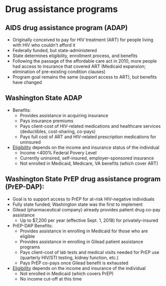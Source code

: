 # Drug assistance programs

## AIDS drug assistance program (ADAP)
- Originally conceived to pay for HIV treatment (ART) for people living with HIV who couldn't afford it
- Federally funded, but state-administered
- State determines eligibility, enrollment process, and benefits
- Following the passage of the affordable care act in 2010, more people had access to insurance that covered ART (Medicaid expansion; elimination of pre-existing condition clauses)
- Program goal remains the same (support access to ART), but benefits have changed

## Washington State ADAP
- Benefits: 
    + Provides assistance in acquiring insurance
    + Pays insurance premiums
    + Pays client-cost of HIV-related medications and healthcare services (deductibles, cost-sharing, co-pays)
    + Pays full cost of ART and HIV-related prescription medications for uninsured
- [Eligibility](http://adap.directory/washington#field_eligibility) depends on the income and insurance status of the individual
    + Income <400% Federal Povery Level
    + Currently uninsired, self-insured, employer-sponsored insurance
    + Not enrolled in Medicaid, Medicare, VA benefits (which cover ART)

## Washington State PrEP drug assistance program (PrEP-DAP): 
- Goal is to support access to PrEP for at-risk HIV-negative individuals
- Fully state funded; Washington state was the first to implement
- Gilead (pharmaceutical company) already provides patient drug co-pay assistance
    + Up to $7,200 per year (effective Sept. 1, 2018) for privately-insured
- PrEP-DAP Benefits:
    + Provides assistance in enrolling in Medicaid for those who are eligible
    + Provides assistance in enrolling in Gilead patient assistance programs
    + Pays client-cost of lab tests and medical visits needed for PrEP use (quarterly HIV/STI testing, kidney function, etc.)
    + Pays PrEP co-pays once Gilead benefit is exhausted
- [Eligibility](https://www.doh.wa.gov/Portals/1/Documents/Pubs/150-082-PayingForPrEPDecisionTree.pdf) depends on the income and insurance of the individual
    + Not enrolled in Medicaid (which covers PrEP)
    + No income cut-off at this time
    
